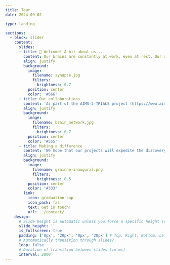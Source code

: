 ```yaml
---
title: Tour
date: 2024-09-02

type: landing

sections:
  - block: slider
    content:
      slides:
      - title: 👋 Welcome! A bit about us...
        content: Our brains are constantly at work, even at rest. Our aim is to better understand dynamic brain function, including in neurodiverse individuals. We are working with adults (ages 18 to 65) from various backgrounds and communities. We use drugs which target different chemical systems to understand how brain function is regulated. We call these studies ‘Shiftability’ studies because they measure what shifts or changes in the brain in response to a single dose of a drug. Magnetic Resonance Imaging (MRI) scanning is a safe way of producing detailed images of the brain using magnetism. It does not use any form of ionising radiation (unlike X-ray) or radioactive substances (unlike PET imaging). Electroencephalography (EEG) is another safe way to study the brain by recording brain signals moment by moment. We use these tools to capture the response to single doses of drugs which briefly shift brain signalling. The drugs used in our projects have been extensively tested and found to be generally safe. For example, they act on the serotonin (5-HT) brain chemical system (psilocybin and citalopram), the GABA system (clobazam and arbaclofen), the opioid system (tianeptine) and/or have multiple brain targets (cannabidiol).
        align: justify
        background:
          image:
            filename: synapse.jpg
            filters:
              brightness: 0.7
          position: center
          color: '#666'
      - title: Our collaborations
        content: 'As part of the AIMS-2-TRIALS project (https://www.aims-2-trials.eu/), we collaborate with an international network of scientists to gain fresh insights regarding the structure, function and chemistry of neurodivergent conditions such as autism. Everyone who is neurodivergent is different and we want to understand what biology is shared and what is unique to each individual.'
        align: justify
        background:
          image:
            filename: brain_network.jpg
            filters:
              brightness: 0.7
          position: center
          color: '#555'
      - title: Making a difference
        content: 'We hope that our projects will expedite the discovery and development of novel strategies to tackle some of the difficulties that neurodivergent (e.g. autistic) people experience daily. We hope that this provides more options for people to support their mental health and well-being while also preserving every person’s strengths and skills.'
        align: justify
        background:
          image:
            filename: grainne-inaugural.png
            filters:
              brightness: 0.5
          position: center
          color: '#333'
        link:
          icon: graduation-cap
          icon_pack: fas
          text: Get in touch!
          url: ../contact/
    design:
      # Slide height is automatic unless you force a specific height (e.g. '400px')
      slide_height: ''
      is_fullscreen: true
      padding: ['0px', '20px', '0px', '20px'] # Top, Right, Bottom, Left
      # Automatically transition through slides?
      loop: false
      # Duration of transition between slides (in ms)
      interval: 2000
---
```

